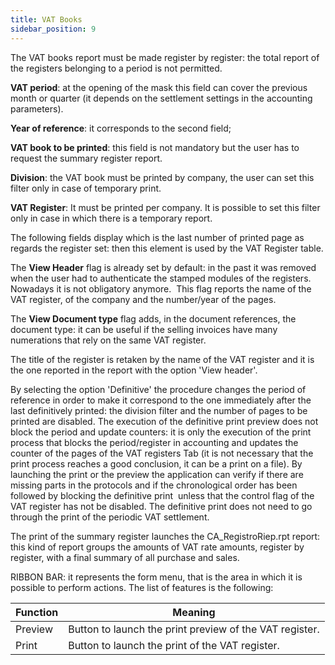 ```yaml
---
title: VAT Books
sidebar_position: 9
---
```


The VAT books report must be made register by register: the total report of the registers belonging to a period is not permitted.

**VAT period**: at the opening of the mask this field can cover the previous month or quarter (it depends on the settlement settings in the accounting parameters). 

**Year of reference**: it corresponds to the second field;

**VAT book to be printed**: this field is not mandatory but the user has to request the summary register report.

**Division**: the VAT book must be printed by company, the user can set this filter only in case of temporary print.

**VAT Register**: It must be printed per company. It is possible to set this filter only in case in which there is a temporary report.  

The following fields display which is the last number of printed page as regards the register set: then this element is used by the VAT Register table.

The **View Header** flag is already set by default: in the past it was removed when the user had to authenticate the stamped modules of the registers. Nowadays it is not obligatory anymore.  This flag reports the name of the VAT register, of the company and the number/year of the pages.

The **View Document type** flag adds, in the document references, the document type: it can be useful if the selling invoices have many numerations that rely on the same VAT register.

The title of the register is retaken by the name of the VAT register and it is the one reported in the report with the option 'View header'.

By selecting the option 'Definitive' the procedure changes the period of reference in order to make it correspond to the one immediately after the last definitively printed: the division filter and the number of pages to be printed are disabled. The execution of the definitive print preview does not block the period and update counters: it is only the execution of the print process that blocks the period/register in accounting and updates the counter of the pages of the VAT registers Tab (it is not necessary that the print process reaches a good conclusion, it can be a print on a file). By launching the print or the preview the application can verify if there are missing parts in the protocols and if the chronological order has been followed by blocking the definitive print  unless that the control flag of the VAT register has not be disabled. The definitive print does not need to go through the print of the periodic VAT settlement.

The print of the summary register launches the CA_RegistroRiep.rpt report: this kind of report groups the amounts of VAT rate amounts, register by register, with a final summary of all purchase and sales.

RIBBON BAR: it represents the form menu, that is the area in which it is possible to perform actions. The list of features is the following:



| Function | Meaning |
| --- | --- |
| Preview | Button to launch the print preview of the VAT register. |
| Print | Button to launch the print of the VAT register. |






